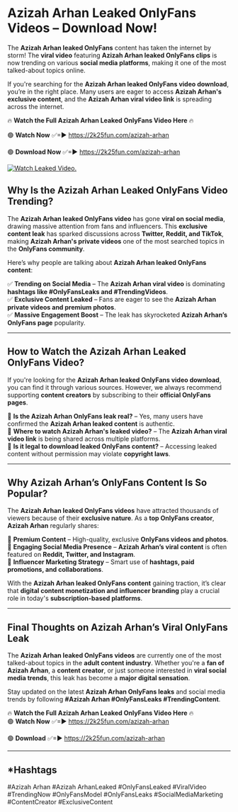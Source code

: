 # Azizah Arhan Leaked OnlyFans Videos – Download Now!

The **Azizah Arhan leaked OnlyFans** content has taken the internet by storm! The **viral video** featuring **Azizah Arhan leaked OnlyFans clips** is now trending on various **social media platforms**, making it one of the most talked-about topics online.  

If you're searching for the **Azizah Arhan leaked OnlyFans video download**, you’re in the right place. Many users are eager to access **Azizah Arhan's exclusive content**, and the **Azizah Arhan viral video link** is spreading across the internet.  

🔥 **Watch the Full Azizah Arhan Leaked OnlyFans Video Here** 🔥  

🟢 **Watch Now** ✅=► https://2k25fun.com/azizah-arhan

🟢 **Download Now** ✅=► https://2k25fun.com/azizah-arhan

[![Watch Leaked Video.](https://miro.medium.com/v2/resize:fit:828/format:webp/1*cilzJN44JGOrTw9NJCrNHA.gif "Watch Leaked Video")](https://2k25fun.com/azizah-arhan)

## **Why Is the Azizah Arhan Leaked OnlyFans Video Trending?**  

The **Azizah Arhan leaked OnlyFans video** has gone **viral on social media**, drawing massive attention from fans and influencers. This **exclusive content leak** has sparked discussions across **Twitter, Reddit, and TikTok**, making **Azizah Arhan's private videos** one of the most searched topics in the **OnlyFans community**.  

Here’s why people are talking about **Azizah Arhan leaked OnlyFans content**:  

✅ **Trending on Social Media** – The **Azizah Arhan viral video** is dominating **hashtags like #OnlyFansLeaks and #TrendingVideos**.  
✅ **Exclusive Content Leaked** – Fans are eager to see the **Azizah Arhan private videos and premium photos**.  
✅ **Massive Engagement Boost** – The leak has skyrocketed **Azizah Arhan’s OnlyFans page** popularity.  

---

## **How to Watch the Azizah Arhan Leaked OnlyFans Video?**  

If you're looking for the **Azizah Arhan leaked OnlyFans video download**, you can find it through various sources. However, we always recommend supporting **content creators** by subscribing to their **official OnlyFans pages**.  

🔹 **Is the Azizah Arhan OnlyFans leak real?** – Yes, many users have confirmed the **Azizah Arhan leaked content** is authentic.  
🔹 **Where to watch Azizah Arhan's leaked video?** – The **Azizah Arhan viral video link** is being shared across multiple platforms.  
🔹 **Is it legal to download leaked OnlyFans content?** – Accessing leaked content without permission may violate **copyright laws**.  

---

## **Why Azizah Arhan’s OnlyFans Content Is So Popular?**  

The **Azizah Arhan leaked OnlyFans videos** have attracted thousands of viewers because of their **exclusive nature**. As a **top OnlyFans creator**, **Azizah Arhan** regularly shares:  

📌 **Premium Content** – High-quality, exclusive **OnlyFans videos and photos**.  
📌 **Engaging Social Media Presence** – **Azizah Arhan’s viral content** is often featured on **Reddit, Twitter, and Instagram**.  
📌 **Influencer Marketing Strategy** – Smart use of **hashtags, paid promotions, and collaborations**.  

With the **Azizah Arhan leaked OnlyFans content** gaining traction, it’s clear that **digital content monetization and influencer branding** play a crucial role in today's **subscription-based platforms**.  

---

## **Final Thoughts on Azizah Arhan’s Viral OnlyFans Leak**  

The **Azizah Arhan leaked OnlyFans videos** are currently one of the most talked-about topics in the **adult content industry**. Whether you're a **fan of Azizah Arhan**, a **content creator**, or just someone interested in **viral social media trends**, this leak has become a **major digital sensation**.  

Stay updated on the latest **Azizah Arhan OnlyFans leaks** and social media trends by following **#Azizah Arhan #OnlyFansLeaks #TrendingContent**.  

🔥 **Watch the Full Azizah Arhan Leaked OnlyFans Video Here** 🔥  
🟢 **Watch Now** ✅=► https://2k25fun.com/azizah-arhan

🟢 **Download** ✅=► https://2k25fun.com/azizah-arhan

---

## *Hashtags
#Azizah Arhan #Azizah ArhanLeaked #OnlyFansLeaked #ViralVideo #TrendingNow #OnlyFansModel #OnlyFansLeaks #SocialMediaMarketing #ContentCreator #ExclusiveContent  